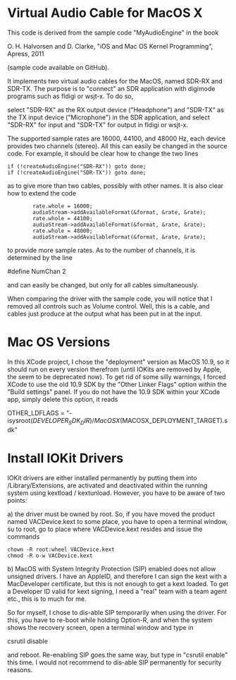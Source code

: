 Virtual Audio Cable for MacOS X
===============================


This code is derived from the sample code "MyAudioEngine"
in the book

O. H. Halvorsen and D. Clarke,
"iOS and Mac OS Kernel Programming",
Apress, 2011

(sample code available on GitHub).

It implements two virtual audio cables for the MacOS, 
named SDR-RX and SDR-TX. The purpose is to "connect"
an SDR application with digimode programs such as
fldigi or wsjt-x. To do so,

select "SDR-RX" as the RX output device ("Headphone")
and "SDR-TX" as the TX input device ("Microphone") in
the SDR application, and select "SDR-RX" for input and
"SDR-TX" for output in fldigi or wsjt-x.

The supported sample rates are 16000, 44100, and 48000 Hz,
each device provides two channels (stereo). All this
can easily be changed in the source code. For example,
it should be clear how to change the two lines

    if (!createAudioEngine("SDR-RX")) goto done;
    if (!createAudioEngine("SDR-TX")) goto done;

as to give more than two cables, possibly with other names.
It is also clear how to extend the code

            rate.whole = 16000;
            audioStream->addAvailableFormat(&format, &rate, &rate);
            rate.whole = 44100;
            audioStream->addAvailableFormat(&format, &rate, &rate);
            rate.whole = 48000;
            audioStream->addAvailableFormat(&format, &rate, &rate);

to provide more sample rates. As to the number of channels, it is
determined by the line

#define NumChan         2

and can easily be changed, but only for all cables simultaneously.

When comparing the driver with the sample code, you will notice that
I removed all controls such as Volume control. Well, this is a cable,
and cables just produce at the output what has been put in at the
input.

Mac OS Versions
===============


In this XCode project, I chose the "deployment" version as MacOS 10.9,
so it should run on every version therefrom (until IOKits are removed
by Apple, the seem to be deprecated now). To get rid of some silly warnings,
I forced XCode to use the old 10.9 SDK by the "Other Linker Flags" option
within the "Build settings" panel.
If you do not have the 10.9 SDK within your XCode app, simply delete this
option, it reads

OTHER_LDFLAGS = "-isysroot$(DEVELOPER_SDK_DIR)/MacOSX$(MACOSX_DEPLOYMENT_TARGET).sdk"

Install IOKit Drivers
=====================

IOKit drivers are either installed permanently by putting them into /Library/Extensions,
are activated and deactivated within the running system using kextload / kextunload.
However, you have to be aware of two points:

a) the driver must be owned by root. So, if you have moved the product named
VACDevice.kext to some place, you have to open a terminal window,
su to root, go to place where VACDevice.kext resides and issue the commands

	chown -R root:wheel VACDevice.kext
	chmod -R o-w VACDevice.kext

b) MacOS with System Integrity Protection (SIP) enabled does not allow unsigned 
drivers. I have an AppleID, and therefore I can sign the kext with a
MacDeveloper certificate, but this is not enough to get a kext loaded.
To get a Developer ID valid for kext signing, I need a "real" team with
a team agent etc., this is to much for me.

So for myself, I chose to dis-able  SIP temporarily when using the driver.
For this, you have to re-boot while holding Option-R, and when the system
shows the recovery screen, open a terminal window and type in 

csrutil disable

and reboot. Re-enabling SIP goes the same way, but type in "csrutil enable"
this time. I would not recommend to dis-able SIP permanently for security
reasons.
